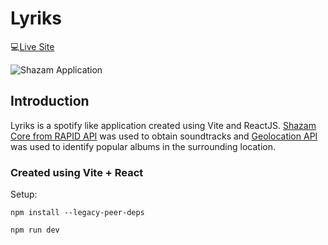 # Lyriks

💻[Live Site](https://vrsb-lyriks.netlify.app/) 

![Shazam Application](https://iili.io/spIHKP.md.png)
## Introduction

Lyriks is a spotify like application created using Vite and ReactJS. [Shazam Core from RAPID API](https://rapidapi.com/tipsters/api/shazam-core/) was used to obtain soundtracks and [Geolocation API](https://geo.ipify.org) was used to identify popular albums in the surrounding location.

### Created using Vite + React

Setup:

`npm install --legacy-peer-deps`

`npm run dev`
